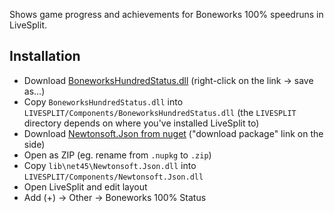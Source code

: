 Shows game progress and achievements for Boneworks 100% speedruns in LiveSplit.

## Installation

- Download [BoneworksHundredStatus.dll](https://github.com/jakzo/SlzSpeedrunTools/raw/main/projects/LiveSplit/BoneworksHundredStatus/Components/BoneworksHundredStatus.dll) (right-click on the link -> save as...)
- Copy `BoneworksHundredStatus.dll` into `LIVESPLIT/Components/BoneworksHundredStatus.dll` (the `LIVESPLIT` directory depends on where you've installed LiveSplit to)
- Download [Newtonsoft.Json from nuget](https://www.nuget.org/packages/Newtonsoft.Json/) ("download package" link on the side)
- Open as ZIP (eg. rename from `.nupkg` to `.zip`)
- Copy `lib\net45\Newtonsoft.Json.dll` into `LIVESPLIT/Components/Newtonsoft.Json.dll`
- Open LiveSplit and edit layout
- Add (+) -> Other -> Boneworks 100% Status
